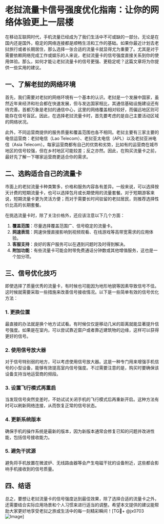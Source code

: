# 老挝流量卡信号强度优化指南：让你的网络体验更上一层楼

在移动互联网时代，手机流量已经成为了我们生活中不可或缺的一部分。无论是在国内还是国外，稳定的网络连接都是顺畅生活和工作的基础。如果你最近计划去老挝旅行或者长期居住，那么选择一张合适的流量卡就显得尤为重要了。尤其是对于需要依赖网络完成工作或娱乐的人来说，老挝流量卡的信号强度直接关系到你的使用体验。那么，如何才能让老挝流量卡的信号更强、更稳定呢？这篇文章将为你提供一些实用的建议。

## 一、了解老挝的网络环境

首先，我们需要对老挝的网络环境有一个基本的认识。老挝是一个发展中国家，虽然近年来经济和社会都在快速发展，但与发达国家相比，其通信基础设施建设还有待完善。首都万象是老挝的通信中心，这里的网络覆盖相对较好，而偏远地区则可能存在信号盲区。因此，在选择老挝流量卡时，首先要考虑的是自己主要活动区域的网络状况。

此外，不同运营商提供的服务质量和覆盖范围也各不相同。老挝主要有三家主要的电信运营商：老挝电信（Lao Telecom）、老挝亚太电信（APL）以及老挝亚洲电信（Asia Telecom）。每家运营商都有自己的优势和劣势，比如有的运营商在城市地区的信号较强，但在乡村地区可能较差；反之亦然。因此，在购买流量卡之前，最好先了解一下哪家运营商更适合你的需求。

## 二、选购适合自己的流量卡

市面上的老挝流量卡种类繁多，价格和服务内容各有差异。一般来说，可以选择按天计费的短期流量卡，也可以选择包月或长期使用的流量套餐。对于短期游客来说，短期流量卡更为灵活方便；而对于需要长时间驻留的老挝居民，则推荐选择性价比高的长期套餐。

在挑选流量卡时，除了关注价格外，还应该注意以下几个方面：

1. **覆盖范围**：尽量选择覆盖范围广、信号稳定的流量卡。
2. **网速表现**：网速快慢直接影响到视频观看、在线游戏等高带宽需求的应用体验。
3. **客服支持**：良好的客户服务可以在遇到问题时及时得到解决。
4. **附加功能**：有些流量卡可能会附带免费通话分钟数或其他增值服务，这也是一个加分项。

## 三、信号优化技巧

即使选择了质量优秀的流量卡，有时候也可能因为地形地貌等因素导致信号不佳。这时候就需要采取一些措施来改善信号接收情况。以下是一些简单有效的信号优化方法：

### 1. 更换位置

最直接的办法就是换个地方试试看。有时候仅仅是移动几米的距离就能显著提升信号强度。如果是在室内，可以尝试靠近窗户或者靠近建筑物的边缘，这样可以获得更好的信号。

### 2. 使用信号放大器

对于信号特别弱的地方，可以考虑使用信号放大器。这是一种专门用来增强手机信号的小型设备，能够有效提高室内信号强度。不过需要注意的是，购买时要确保该设备支持当地运营商的频段。

### 3. 设置飞行模式再重启

当发现信号突然变差时，不妨试试关闭手机的飞行模式后再重新开启。这种方法有时可以刷新网络连接，从而恢复正常的信号状态。

### 4. 更新系统版本

确保手机的操作系统是最新的版本，因为新版本通常会修复已知的问题并改进性能，包括信号接收能力。

### 5. 避免干扰源

避免将手机放置在微波炉、无线路由器等会产生电磁干扰的设备附近，这些都会影响手机接收到的信号质量。

## 四、结语

总之，要想让老挝流量卡的信号强度达到最佳效果，除了选择合适的流量卡之外，还需要结合实际应用场景和个人习惯来进行适当的调整。希望本文提供的建议能帮助大家更好地享受老挝之旅或生活中的每一刻精彩瞬间！[TG💪+ @jx0703 ![Image](https://github.com/user-attachments/assets/dbca1d08-cadb-493c-b0ec-ad6f7a83f270)]